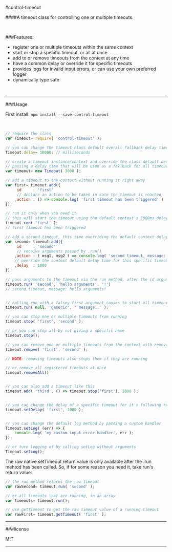 #control-timeout

####A timeout class for controlling one or multiple timeouts.

<br/>

###Features:

- register one or multiple timeouts within the same context
- start or stop a specific timeout, or all at once
- add to or remove timeouts from the context at any time
- have a common delay or override it for specific timeouts
- provides logs for invalid input errors, or can use your own preferred logger
- dynamically type safe

<br/>

---

###Usage

First install: `npm install --save control-timeout`

<br/>


```javascript
// require the class
var Timeout= require( 'control-timeout' );

// you can change the timeout class default overall fallback delay time of 0 seconds
Timeout.delay= 10000; // milliseconds

// create a timeout instance/context and override the class default delay by
// passing a delay time that will be used as a fallback for all timeouts only in this instance
var timeout= new Timeout( 3000 );

// add a timeout to the context without running it right away
var first= timeout.add({
	 id		: 'first'
	 // declare an action to be taken in case the timeout is reached
	,action	: () => console.log( 'first timeout has been triggered' )
});

// run it only when you need it
// this will start the timeout using the default context's 3000ms delay time
timeout.run( 'first' );
// first timeout has been triggered

// add a second timeout, this time overriding the default context delay
var second= timeout.add({
	 id		: 'second'
	 // receive arguments passed by .run()
	,action	: ( msg1, msg2 ) => console.log( 'second timeout, message:', msg1+ msg2 )
	// override the context default delay time for this specific timeout
	,delay	: 1000
});

// pass arguments to the timeout via the run method, after the id argument
timeout.run( 'second', 'hello arguments', '!')
// second timeout, message: hello arguments!


// calling run with a falsey first argument causes to start all timeouts in the context
timeout.run( null, 'generic', ' message..' );

// you can stop one or multiple timeouts from running
timeout.stop( 'first', 'second' );

// or you can stop all by not giving a specific name
timeout.stop();

// you can remove one or multiple timeouts from the context with remove
timeout.remove( 'first', 'second' );

// NOTE: removing timeouts also stops them if they are running

// or remove all registered timeouts at once
timeout.removeAll()


// you can also add a timeout like this
timeout.add( 'third', () => timeout.stop('first'), 2000 );


// you can change the delay of a specific timeout for it's following runs
timeout.setDelay( 'first', 1000 );


// you can change the default log method by passing a custom handler
Timeout.setLog( (err) => {
	console.log( 'my custom input error handler', err );
});

// or turn logging of by calling setLog without arguments
Timeout.setLog();

```

The raw native setTimeout return value is only available after the .run mehtod has been called. So, if for some reason you need it, take run's return value:
```javascript
// the run method returns the raw timeout
var rawSecond= timeout.run( 'second' );

// or all timeouts that are running, in an array
var timeouts= timeout.run();

// use getTimeout to get the raw timeout value of a running timeout
var rawFirst= timeout.getTimeout( 'first' );
```

---

###license

MIT

---